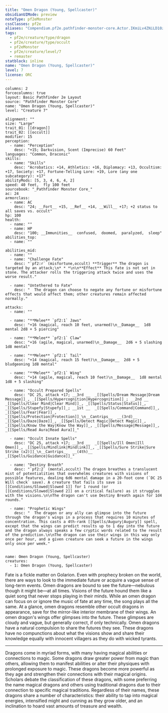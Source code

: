 ```yaml
---
title: "Omen Dragon (Young, Spellcaster)"
obsidianUIMode: preview
noteType: pf2eMonster
cssClasses: pf2e
aliases: "Compendium.pf2e.pathfinder-monster-core.Actor.IKmiLv4ZNiLD10zv" 
tags:
  - pf2e/creature/type/dragon
  - pf2e/creature/type/occult
  - pf2eMonster
  - pf2e/creature/level/7
  - remaster
statblock: inline
name: "Omen Dragon (Young, Spellcaster)"
level: 7
license: ORC
---
```


```statblock
columns: 2
forcecolumns: true
layout: Basic Pathfinder 2e Layout
source: "Pathfinder Monster Core"
name: "Omen Dragon (Young, Spellcaster)"
level: "Creature 7"

alignment: ""
size: "Large"
trait_01: [[dragon]]
trait_02: [[occult]]
modifier: 15
perception:
  - name: "Perception"
    desc: "+15; Darkvision, Scent (Imprecise) 60 Feet"
languages: "Common, Draconic"
skills:
  - name: "Skills"
    desc: "Acrobatics: +14, Athletics: +16, Diplomacy: +13, Occultism: +17, Society: +17, Fortune-Telling Lore: +19, Lore (any one subcategory): +17"
abilityMods: [5, 3, 4, 6, 4, 2]
speed: 40 feet,  fly 100 feet
sourcebook: "_Pathfinder Monster Core_"
ac: 24
armorclass:
  - name: AC
    desc: "24; __Fort__ +15, __Ref__ +14, __Will__ +17; +2 status to all saves vs. occult"
hp: 100
health:
  - name: ""
  - name: HP
    desc: "100; __Immunities__  confused,  doomed,  paralyzed,  sleep"
abilities_top:
  - name: ""

abilities_mid:
  - name: ""
  - name: "Challenge Fate"
    desc: "`pf2:r` (misfortune,occult) **Trigger** The dragon is targeted by an attack;\n* * *\n\n**Effect** This fate is not set in stone. The attacker rolls the triggering attack twice and uses the worse result."

  - name: "Untethered to Fate"
    desc: "  The dragon can choose to negate any fortune or misfortune effects that would affect them; other creatures remain affected normally."

attacks:
  - name: ""

  - name: "**Melee** `pf2:1` Jaws"
    desc: "+16 (magical, reach 10 feet, unarmed)\n__Damage__  1d8 mental 2d8 + 5 piercing"

  - name: "**Melee** `pf2:1` Claw"
    desc: "+16 (agile, magical, unarmed)\n__Damage__  2d6 + 5 slashing 1d8 mental"

  - name: "**Melee** `pf2:1` Tail"
    desc: "+14 (magical, reach 15 feet)\n__Damage__  2d8 + 5 bludgeoning 1d8 mental"

  - name: "**Melee** `pf2:1` Wing"
    desc: "+14 (agile, magical, reach 10 feet)\n__Damage__  1d8 mental 1d8 + 5 slashing"

  - name: "Occult Prepared Spells"
    desc: "DC 25, attack +17; __3rd __  _[[Spells/Dream Message|Dream Message]]_, _[[Spells/Hypercognition|Hypercognition]]_; __2nd __  _[[Spells/Clear Mind|Clear Mind]]_, _[[Spells/Status|Status]]_, _[[Spells/Stupefy|Stupefy]]_; __1st __  _[[Spells/Command|Command]]_, _[[Spells/Fear|Fear]]_, _[[Spells/Protection|Protection]]_\n__Cantrips__  __(3rd)__ _[[Spells/Daze|Daze]]_, _[[Spells/Detect Magic|Detect Magic]]_, _[[Spells/Know the Way|Know the Way]]_, _[[Spells/Message|Message]]_, _[[Spells/Read Aura|Read Aura]]_"

  - name: "Occult Innate Spells"
    desc: "DC 25, attack +17; __3rd __  _[[Spells/Ill Omen|Ill Omen]]_, _[[Spells/Mindlink|Mindlink]]_, _[[Spells/Sure Strike|Sure Strike (x2)]]_\n__Cantrips__  __(4th)__ _[[Spells/Guidance|Guidance]]_"

  - name: "Destiny Breath"
    desc: "`pf2:2` (mental,occult) The dragon breathes a translucent mist of potentialities that overwhelms creatures with visions of possible features, dealing 6d6 mental damage in a 20-foot cone (`DC 25 Will check` save). A creature that fails its save is [[Conditions/Slowed|Slowed 1]] for 1 round (or [[Conditions/Slowed|Slowed 2]] on a critical failure) as it struggles with the visions.\n\nThe dragon can't use Destiny Breath again for 1d4 rounds."

  - name: "Prophetic Wings"
    desc: "  The dragon or any ally can glimpse into the future through the dragon's wings in a process that requires 10 minutes of concentration. This casts a 4th-rank [[Spells/Augury|Augury]] spell, except that the wings can predict results up to 1 day into the future and the dragon always speaks a few cryptic words related to the result of the prediction.\n\nThe dragon can use their wings in this way only once per hour, and a given creature can seek a future in the wings only once per week."
 
```

```encounter-table
name: Omen Dragon (Young, Spellcaster)
creatures:
  - 1: Omen Dragon (Young, Spellcaster)
```



Fate is a fickle matter on Golarion. Even with prophecy broken on the world, there are ways to look to the immediate future or acquire a vague sense of long-term events. Omen dragons are bound to see the future—nebulous though it might be—at all times. Visions of the future hound them like a quiet song that never stops playing in their minds. While an omen dragon can focus on or ignore the music of fate at any time, the song plays all the same. At a glance, omen dragons resemble other occult dragons in appearance, save for the mirror-like interior membrane of their wings. An omen dragon's wings offer glimpses into the future. These glimpses are cloudy and vague, but generally correct, if only technically. Omen dragons have a natural compulsion to share the futures they see. These dragons have no compunctions about what the visions show and share their knowledge equally with innocent villagers as they do with wicked tyrants.

* * *

Dragons come in myriad forms, with many having magical abilities or connections to magic. Some dragons draw greater power from magic than others, allowing them to manifest abilities or alter their physiques with prolonged exposure to magic. These dragons become more powerful as they age and strengthen their connections with their magical origins. Scholars debate the classification of these dragons, with some preferring the name magical dragons and others using traditional dragons due to their connection to specific magical traditions. Regardless of their names, these dragons share a number of characteristics: their ability to tap into magical energies, intensified might and cunning as they grow older, and an inclination to hoard vast amounts of treasure and wealth.
